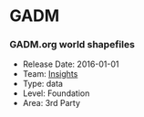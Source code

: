 # GADM
### GADM.org world shapefiles
* Release Date: 2016-01-01
* Team: [Insights](../teams/insights.md)
* Type: data
* Level: Foundation
* Area: 3rd Party
